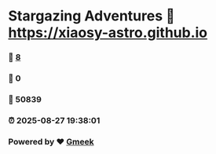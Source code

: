 # Stargazing Adventures :link: https://xiaosy-astro.github.io 
### :page_facing_up: [8](https://xiaosy-astro.github.io/tag.html) 
### :speech_balloon: 0 
### :hibiscus: 50839 
### :alarm_clock: 2025-08-27 19:38:01 
### Powered by :heart: [Gmeek](https://github.com/Meekdai/Gmeek)
